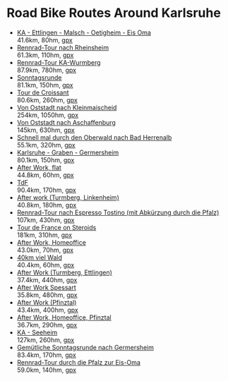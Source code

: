 # Road Bike Routes Around Karlsruhe

- [KA - Ettlingen - Malsch - Oetigheim - Eis Oma](https://www.komoot.com/de-de/tour/2434931708?share_token=a1RqhVH3zyp2KYR22B0LURSD08PlUjROYVBkbIq5HaAfFogI8T&ref=)  
  41.6km, 80hm, [gpx](gpx/road-ka/2025-07-25_2434931708_KA-Ettlingen-Malsch-Oetigheim-Eis_Oma.gpx)
- [Rennrad-Tour nach Rheinsheim](https://www.komoot.com/de-de/tour/2440770747?share_token=aj1I07Wtzs5dBm8JUgmhsFM9DAxiCTyzf9Vg1NVPK6tIFxueYT&ref=)  
  61.3km, 110hm, [gpx](gpx/road-ka/2025-07-27_2440770747_Rennrad-Tour%20nach%20Rheinsheim.gpx)
- [Rennrad-Tour KA-Wurmberg](https://www.komoot.com/de-de/tour/2440797703?share_token=a62ugVTJvKE2hGROZVPBk3fuchlU5wYG0TTnvg30mHUIlXlqec&ref=)  
  87.9km, 780hm, [gpx](gpx/road-ka/2025-07-27_2440797703_Rennrad-Tour%20KA-Wurmberg.gpx)
- [Sonntagsrunde](https://www.komoot.com/de-de/tour/2086904394?share_token=abtv3Ul3wcpqXWKZWClJ2q6smCelqtlGKxiRaPsY8ZSr8uflHi&ref=)  
  81.1km, 150hm, [gpx](gpx/road-ka/2025-07-29_2086904394_Sonntagsrunde)
- [Tour de Croissant](https://www.komoot.com/de-de/tour/1926305747?share_token=aEjqMyvg3jcNjUTDyS69SPTxQsHSgfpXSrS6qDXPYEqtYnzNwl&ref=)  
  80.6km, 260hm, [gpx](gpx/road-ka/2025-07-29_1926305747_Tour_de_Croissant.gpx)
- [Von Oststadt nach Kleinmaischeid](https://www.komoot.com/de-de/tour/1241665173?share_token=arsw6xaS1dLJLd6nKIzK6EU89wEhkw95lyNsGjZPKVW40QuLYM&ref=)  
  254km, 1050hm, [gpx](gpx/road-ka/2025-07-29_1241665173_Von_Oststadt_nach_Kleinmaischeid.gpx)
- [Von Oststadt nach Aschaffenburg](https://www.komoot.com/de-de/tour/868761357?share_token=a53L9PcFO2TUI92HWMCBsPHmhfW07GOWkz1jX8KMh2l6HJItO8&ref=)  
  145km, 630hm, [gpx](gpx/road-ka/2025-07-29_868761357_Von_Oststadt_nach_Aschaffenburg.gpx)
- [Schnell mal durch den Oberwald nach Bad Herrenalb](https://www.komoot.com/de-de/tour/1726441079?share_token=akJ4zS6CKqZtCSdEwWzVpQcjoAv1M6dIIGQm4wwSW3GP8zAniF&ref=)  
  55.1km, 320hm, [gpx](gpx/road-ka/2025-07-29_1726441079_Schnell_mal_durch_den_Oberwald_nach_Bad_Herrenalb.gpx)
- [Karlsruhe - Graben - Germersheim](https://www.komoot.com/de-de/tour/1692227670?share_token=aov7qBnjJ6jmYwDGw7D8VjMHMS7xwL2p6jO0jcgbLskyxRpd8y&ref=)  
  80.1km, 150hm, [gpx](gpx/road-ka/2025-07-29_1692227670_Karlsruhe-Graben-Germersheim.gpx)
- [After Work, flat](https://www.komoot.com/de-de/tour/1668937583?share_token=aTNoyZUvHM9NXeLutKJ0wdx6hnfl2lojrYXLvGmmdrFoKri48F&ref=)  
  44.8km, 60hm, [gpx](gpx/road-ka/2025-07-29_1668937583_After_Work_flat.gpx)
- [TdF](https://www.komoot.com/de-de/tour/1125150447?share_token=aGwCRq8Kz5Npr6WfcdaH5aY0geZpCTtQFedv8pVbPWrk7gqsdL&ref=)  
  90.4km, 170hm, [gpx](gpx/road-ka/2025-07-29_1125150447_TdF.gpx)
- [After work (Turmberg, Linkenheim)](https://www.komoot.com/de-de/tour/1643251718?share_token=ayLFnFHEsYM3wat3GyfD0ExVY7ZYfSvz64Ujm6EPKpsEg7PiXT&ref=)  
  40.8km, 180hm, [gpx](gpx/road-ka/2025-07-29_1643251718_After_work_Turmberg_Linkenheim.gpx)
- [Rennrad-Tour nach Espresso Tostino (mit Abkürzung durch die Pfalz)](https://www.komoot.com/de-de/tour/1607108986?share_token=aEQ1m1YmeF1JEyr9dqDR6nHzMdyoTP5PB3iPbE2Xziarj156PK&ref=)  
  107km, 430hm, [gpx](gpx/road-ka/2025-07-29_1607108986_Rennrad-Tour_nach_Espresso_Tostino_mit_Abkürzung_durch_die_Pfalz.gpx)
- [Tour de France on Steroids](https://www.komoot.com/de-de/tour/1328716544?share_token=aLRkbDz8a6ulFVDPj4koH4yH36juheadh43vx10dSQ8v30IZm7&ref=)  
  181km, 310hm, [gpx](gpx/road-ka/2025-07-29_1328716544_Tour_de_France_on_Steroids.gpx)
- [After Work, Homeoffice](https://www.komoot.com/de-de/tour/1254293876?share_token=ap4weijFzKQpcmB69CZ70Q8KixtR4mBBCkzLhYXl5je7X8hQi6&ref=)  
  43.0km, 70hm, [gpx](gpx/road-ka/2025-07-29_1254293876_After_Work_Homeoffice.gpx)
- [40km viel Wald](https://www.komoot.com/de-de/tour/1209173049?share_token=awAM15dJ2W7eKsEoMdOhPSR2xJ5aRNMT1R6GW6gtS4dHJOaEpM&ref=)  
  40.4km, 60hm, [gpx](gpx/road-ka/2025-07-29_1209173049_40km_viel_Wald.gpx)
- [After Work (Turmberg, Ettlingen)](https://www.komoot.com/de-de/tour/1197143573?share_token=a8N1An69scT2II8j1ob6DjJ3MSOeFF7PUuk71cbOvNHa3520bx&ref=)  
  37.4km, 440hm, [gpx](gpx/road-ka/2025-07-29_1197143573_After_Work_Turmberg_Ettlingen.gpx)
- [After Work Spessart](https://www.komoot.com/de-de/tour/1200263291?share_token=a98udx45BTyf8mEJfIYqoIrjnGAPhrpP7YqhiMezmmQ4tDre4o&ref=)  
  35.8km, 480hm, [gpx](gpx/road-ka/2023-07-06_1200263291_After_Work_Spessart.gpx)
- [After Work (Pfinztal)](https://www.komoot.com/de-de/tour/1198333547?share_token=a7IUnon4YNsvXuK42TKkPL0L4HaG0pk2Tzh6N1yVX0y2gEC4g1&ref=)  
  43.4km, 400hm, [gpx](gpx/road-ka/2025-07-29_1198333547_After_Work_Pfinztal.gpx)
- [After Work, Homeoffice, Pfinztal](https://www.komoot.com/de-de/tour/1198269796?share_token=arbpQoa3qYRRvCD03vZ2uGJtqxBLaq56dSU4A2r3k8v1wxqm5B&ref=)  
  36.7km, 290hm, [gpx](gpx/road-ka/2025-07-29_1198269796_After_Work_Homeoffice_Pfinztal.gpx)
- [KA - Seeheim](https://www.komoot.com/de-de/tour/1139122296?share_token=aXojnX2h2TNK0ALHkyWytR1f0MzvH1SN08CNKH0aboJ5hCXhgK&ref=)  
  127km, 260hm, [gpx](gpx/road-ka/2025-07-29_1139122296_KA-Seeheim.gpx)
- [Gemütliche Sonntagsrunde nach Germersheim](https://www.komoot.com/de-de/tour/1117011195?share_token=aLIwzwj6eQlN1wWE4fgFODmoKUXK15gv0RNnxGpnsYU2KPPV17&ref=)  
  83.4km, 170hm, [gpx](gpx/road-ka/2025-07-29_1117011195_Gemütliche_Sonntagsrunde_nach_Germersheim.gpx)
- [Rennrad-Tour durch die Pfalz zur Eis-Oma](https://www.komoot.com/de-de/tour/895766101?share_token=aAX5laeKXxy6yqG4rlEKRgQ6dFX2LGU14l1UnxPTLh8z5e529E&ref=)  
  59.0km, 140hm, [gpx](gpx/road-ka/2025-07-29_895766101_Rennrad-Tour_durch_die_Pfalz_zur_Eis-Oma.gpx)
